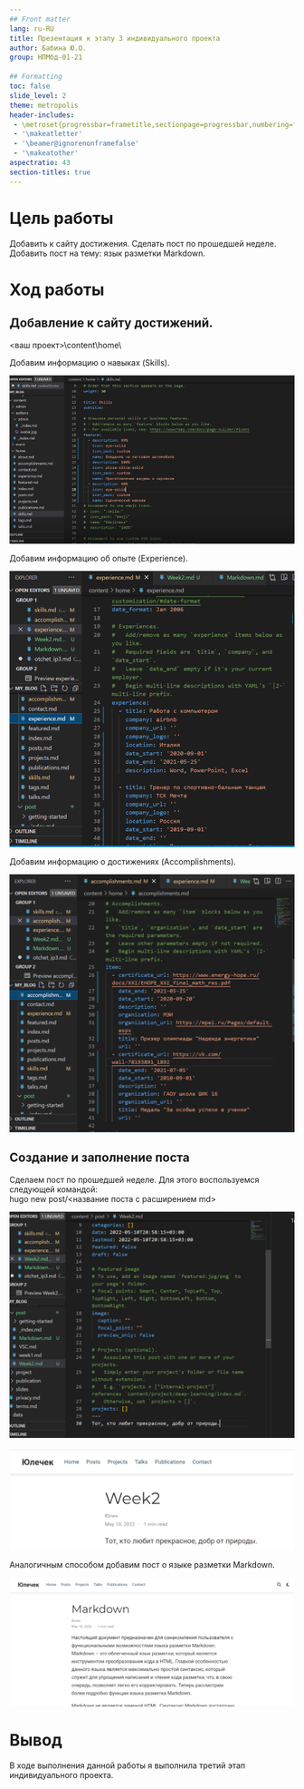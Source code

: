 ```yaml
---
## Front matter
lang: ru-RU
title: Презентация к этапу 3 индивидуального проекта
author: Бабина Ю.О.
group: НПМбд-01-21

## Formatting
toc: false
slide_level: 2
theme: metropolis
header-includes: 
 - \metroset{progressbar=frametitle,sectionpage=progressbar,numbering=fraction}
 - '\makeatletter'
 - '\beamer@ignorenonframefalse'
 - '\makeatother'
aspectratio: 43
section-titles: true
---
```


# Цель работы 

Добавить к сайту достижения. Сделать пост по прошедшей неделе. Добавить пост на тему: язык разметки Markdown.

# Ход работы

## Добавление к сайту достижений.

<ваш проект>\content\home\

Добавим информацию о навыках (Skills). 

![заполнение файла skills.md](рис1.png)

Добавим информацию об опыте (Experience).
 
![заполнение файла experience.md](рис2.png)

Добавим информацию о достижениях (Accomplishments). 

![заполнение файла accomplishments.md](рис3.png)


## Создание и заполнение поста

Сделаем пост по прошедшей неделе. Для этого воспользуемся следующей командой:      
hugo new post/<название поста с расширением md>

![разметка поста](рис4.png)

![вид поста о прошедшей неделе](рис6.png)


Аналогичным способом добавим пост о языке разметки Markdown.

![вид поста о языке разметки Markdown](рис7.png)


# Вывод
В ходе выполнения данной работы я выполнила третий этап индивидуального проекта. 
